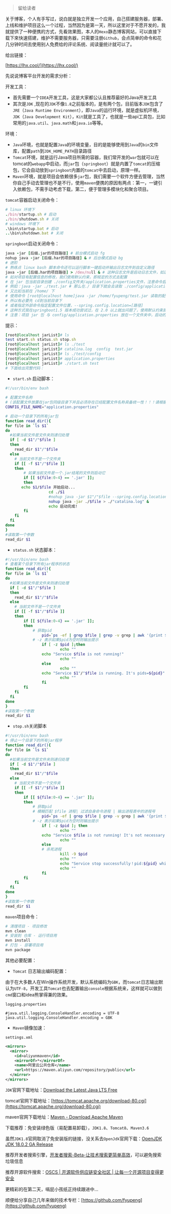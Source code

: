> 留给读者

关于博客，个人有手写过，说白就是独立开发一个应用，自己搭建服务器，部署、上线和维护项目这么一个过程，当然因为是第一天，所以这里对于不愿开发的，我就提供了一种便携的方式，先看效果图，本人的`Hexo`静态博客网站，可以直接下载下來快速搭建，维护不需要服务器，只需要注册`Github`，会点简单的命令和花几分钟时间去使用别人免费给的评论系统、阅读量统计就可以了。

给出链接：

[https://lhx.cool/](https://lhx.cool/)

先说说博客平台开发的需求分析：

开发工具：

- 首先需要一个`IDEA`开发工具，这是大家都公认且推荐最好的Java开发工具
- 其次是`JDK` ,现在的`JDK`不像`1.8`之前版本的，是有两个包，目前版本`JDK`包含了`JRE`（`Java Runtime Environment`），即`Java`的运行环境，就是虚拟机环境，`JDK`（`Java Development Kit`），`Kit`就是工具了，也就是一些api工具包，比如常用的`java.util`、`java.math`和`java.io`等等。

环境：

- `Java`环境，也就是配置`Java`的环境变量，目的是能够使用到`Java`的`bin`文件库，配置`path`到`JDK_HOME_PATH`目录路径
- `Tomcat`环境，就是运行Java项目所需的容器，我们常开发的`war`包就可以在tomcat的`webapp`中启动，而`jar`包（`springboot`）就是内置了`tomcat`的压缩包，它会自动放到`springboot`内置的`tomcat`中去启动，原理一样。
- `Maven`环境，就是项目会依赖很多`jar`包，我们需要一个软件方便去管理，当然你自己手动去管理也不是不行，使用`maven`便携的原因有两点：第一，一键引入依赖包，不需手动考虑下载，第二，便于管理多模块化和聚合项目。

`tomcat`容器启动关闭命令：

```ruby
# linux 环境下
./bin/startup.sh # 启动
./bin/shutdown.sh # 关闭
# windows 环境下
.\bin\startup.bat # 启动
..\bin\shutdown.bat # 关闭
```

`springboot`启动关闭命令：

```ruby
java -jar [后缀.jar的项目路径] # 前台模式启动 fg
nohup java -jar [后缀.har的项目路径] & # 后台模式启动 bg
# 进阶
# 熟练点 linux bash 脚本命令还可以运行脚本一键启动并输出日志文件到自定义路径
java -jar [后缀.har的项目路径] > /dev/null & # 这种日志文件是启动日志文件，如运行日志文件需要到配置文件中配置
# 如对项目有配置信息的修改，我们使用默认约束，即规定的方式去配置
# 在 jar 包当前目录创建 ./config文件夹/application.properties文件，注意命令启动要与jar包同目录
# 例如：java -jar ./test.jar # 那么在./ 目录下就会去读取 ./config/application.properties
# 又比如当前在 /home/ 下
# 使用命令 [root@localhost home]java -jar /home/fyupeng/test.jar 读取的配置文件是在/home下的
# 所以有必要先 cd到当前目录下
# 或者指定外部命令指定配置文件位置，--spring.config.location=[路径]
# 这种方式我在springboot1.5 版本成功尝试过，在 2.0 以上就出问题了，使用默认约束就完事
# 注意：项目 jar 包 与 config/application.properties 放在一个文件夹中，启动的时候是去启动文件夹
```

提示：

```ruby
[root@localhost jarList]# ls
test start.sh status.sh stop.sh
[root@localhost jarList]# ls ./test
[root@localhost jarList]# catalina.log  config  test.jar
[root@localhost jarList]# ls ./test/config
[root@localhost jarList]# application.properties
[root@localhost jarList]# ./start.sh test
# 下面给出完整代码：
```

- `start.sh` 启动脚本：

```bash
#!/usr/bin/env bash
  
# 配置文件名称
# (该配置文件放置在jar包同级目录下并且必须存在已经配置文件名称具备统一性！！！请根据实际的配置文件名称进行修改)
CONFIG_FILE_NAME="application.properties"

# 启动一个目录下的所有jar包
function read_dir(){
for file in `ls $1`
do
  #如果当前文件是文件夹则递归处理
  if [ -d $1"/"$file ]
  then
    read_dir $1"/"$file
  else
    # 当前文件不是一个文件夹
    if [[ -f $1"/"$file ]]
    then
        # 如果当前文件是一个.jar结尾的文件则启动它
        if [[ ${file:0-4} == '.jar' ]];
        then
       echo $1/$file 开始启动...
                   cd ./$1
                   #nohup java -jar $1"/"$file --spring.config.location=$1"/"$CONFIG_FILE_NAME > /dev/null &
                   nohup java -jar ./$file > ./"catalina.log" &
                   echo 启动完成!
        fi
    fi
  fi
done
}
#读取第一个参数
read_dir $1
```

- `status.sh` 状态脚本：

```bash
#!/usr/bin/env bash
# 查看某个目录下所有jar程序的状态
function read_dir(){
for file in `ls $1`
do
  #如果当前文件是文件夹则递归处理
  if [ -d $1"/"$file ]
  then
    read_dir $1"/"$file
  else
    # 当前文件不是一个文件夹
    if [[ -f $1"/"$file ]]
    then
        if [[ ${file:0-4} == '.jar' ]];
        then
            # 获取pid
                pid=`ps -ef | grep $file | grep -v grep | awk '{print $2}'`
            # -z 表示如果$pid为空时则输出提示
                if [ -z $pid ];then
                        echo ""
                echo "Service $file is not running!"
                        echo ""
                else
                        echo ""
                echo "Service $1"/"$file is running. It's pids=${pid}"
                        echo ""
                fi
        fi
    fi
  fi
done
}
#读取第一个参数
read_dir $1
```

- `stop.sh`关闭脚本 

```bash
#!/usr/bin/env bash
# 停止一个目录下的所有jar程序
function read_dir(){
for file in `ls $1`
do
  #如果当前文件是文件夹则递归处理
  if [ -d $1"/"$file ]
  then
    read_dir $1"/"$file
  else
    # 当前文件不是一个文件夹
    if [[ -f $1"/"$file ]]
    then
        if [[ ${file:0-4} == '.jar' ]];
        then
            # 获取pid
            # 模糊匹配 $file 进程| 过滤自身命令进程 | 输出进程表中的进程号
                pid=`ps -ef | grep $file | grep -v grep | awk '{print $2}'`
            # -z 表示如果$pid为空时则输出提示
                if [ -z $pid ]; then
                        echo ""
                echo "Service $file is not running! It's not necessary to stop it!"
                        echo ""
                else
                # 杀死进程
                        kill -9 $pid
                        echo ""
                        echo "Service stop successfully！pid:${pid} which has been killed forcibly!"
                        echo ""
                fi
        fi
    fi
  fi
done
}
#读取第一个参数
read_dir $1
```

`maven`项目命令：

```ruby
# 清理项目 - 项目修改
mvn clean
# 安装到 仓库 - 运行项目用
mvn install
# 打包 - 部署项目用
mvn package
```

其他必要配置：

- `Tomcat` 日志输出编码配置：

由于在大多数人在Win操作系统开发，默认系统编码为`GBK`，而`tomcat`日志输出默认为`UTF-8`，开发工具`Tomcat`也去配置输出`console`根据系统来，这样就可以做到`cmd`窗口和idea熊掌得兼的效果。

`logging.properties` 

```properties
#java.util.logging.ConsoleHandler.encoding = UTF-8
java.util.logging.ConsoleHandler.encoding = GBK
```

- `Maven`镜像加速：

`settings.xml` 

```xml
<mirrors>
  <mirror>
    <id>aliyunmaven</id>
    <mirrorOf>*</mirrorOf>
    <name>阿里云公共仓库</name>
    <url>https://maven.aliyun.com/repository/public</url>
  </mirror>
</mirrors>
```

`JDK`官网下载地址：[Download the Latest Java LTS Free](https://www.oracle.com/java/technologies/downloads/)

tomcat官网下载地址：[https://tomcat.apache.org/download-80.cgi](https://tomcat.apache.org/download-80.cgi)

maven官网下载地址：[Maven - Download Apache Maven](https://maven.apache.org/download.cgi)

下载推荐：免安装绿色版（易配置易卸载），`JDK1.8`、`Tomcat8`、`Maven3.6`

虽然`JDK1.8`官网取消了免安装版的链接，没关系去`OpenJdk`官网下载：[OpenJDK JDK 18.0.2 GA Release](https://jdk.java.net/18/)

推荐开发者搜索引擎，[开发者搜索-Beta-让技术搜索更简单高效](https://kaifa.baidu.com/)，可以避免搜索垃圾信息

推荐开源软件搜索：[OSCS | 开源软件供应链安全社区 | 让每一个开源项目变得更安全](https://www.oscs1024.com/)

更精彩的在第二天，嗝屁小孩纸正持续跟进中...

顺便给分享自己几年来做的技术专栏：[https://github.com/fyupeng](https://github.com/fyupeng)